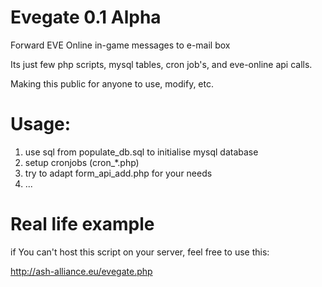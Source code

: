 Evegate 0.1 Alpha
=======

Forward EVE Online in-game messages to e-mail box


Its just few php scripts, mysql tables, cron job's, and eve-online api calls.

Making this public for anyone to use, modify, etc.


Usage:
=====

1. use sql from populate_db.sql to initialise mysql database
2. setup cronjobs (cron_*.php)
3. try to adapt form_api_add.php for your needs
4. ...

Real life example
=====

if You can't host this script on your server, feel free to use this:

http://ash-alliance.eu/evegate.php
